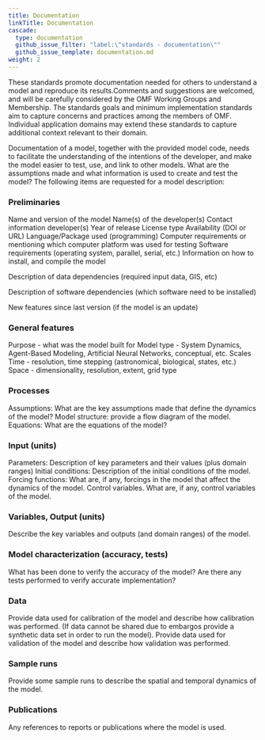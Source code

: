 ```yaml
---
title: Documentation
linkTitle: Documentation
cascade:
  type: documentation
  github_issue_filter: "label:\"standards - documentation\""
  github_issue_template: documentation.md
weight: 2
---
```


<div class="alert alert-warning">
These standards promote documentation needed for others to understand a model and reproduce its results.Comments and suggestions are welcomed, and will be carefully considered by the OMF Working Groups and Membership. The standards goals and  minimum implementation standards aim to capture concerns and practices among the members of OMF. Individual application domains may extend these standards to capture additional context relevant to their domain.
</div>

Documentation of a model, together with the provided model code, needs to facilitate the understanding of the intentions of the developer, and make the model easier to test, use, and link to other models. What are the assumptions made and what information is used to create and test the model? The following items are requested for a model description:

### Preliminaries
Name and version of the model
Name(s) of the developer(s)
Contact information developer(s)
Year of release
License type
Availability (DOI or URL)
Language/Package used (programming)
Computer requirements or mentioning which computer platform was used for testing
Software requirements (operating system, parallel, serial, etc.)
Information on how to install, and compile the model

Description of data dependencies (required input data, GIS, etc)

Description of software dependencies (which software need to be installed)

New features since last version (if the model is an update)

### General features
Purpose - what was the model built for
Model type - System Dynamics, Agent-Based Modeling, Artificial Neural Networks, conceptual, etc.
Scales
	Time - resolution, time stepping (astronomical, biological, states, etc.)
	Space - dimensionality, resolution, extent, grid type

### Processes
Assumptions: What are the key assumptions made that define the dynamics of the model?
Model structure: provide a flow diagram of the model.
Equations: What are the equations of the model?

### Input (units)
Parameters: Description of key parameters and their values (plus domain ranges)
Initial conditions: Description of the initial conditions of the model.
Forcing functions: What are, if any, forcings in the model that affect the dynamics of the model.
Control variables. What are, if any, control variables of the model.

### Variables, Output (units)
Describe the key variables and outputs (and domain ranges) of the model.

### Model characterization (accuracy, tests)
What has been done to verify the accuracy of the model? Are there any tests performed to verify accurate implementation?

### Data
Provide data used for calibration of the model and describe how calibration was performed. (If data cannot be shared due to embargos provide a synthetic data set in order to run the model).
Provide data used for validation of the model and describe how validation was performed.

### Sample runs
Provide some sample runs to describe the spatial and temporal dynamics of the model.

### Publications
Any references to reports or publications where the model is used.


